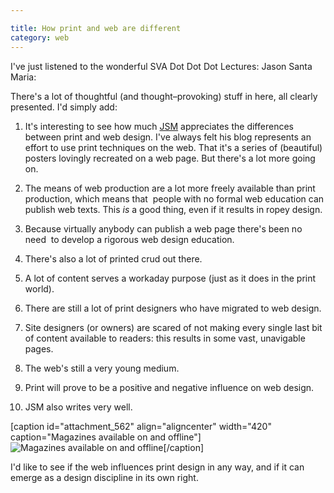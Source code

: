 ```yaml
---

title: How print and web are different
category: web
---
```


I've just listened to the wonderful SVA Dot Dot Dot Lectures: Jason Santa Maria:



There's a lot of thoughtful (and thought–provoking) stuff in here, all clearly presented. I'd simply add:




  1. It's interesting to see how much [JSM](https://www.jasonsantamaria.com/) appreciates the differences between print and web design. I've always felt his blog represents an effort to use print techniques on the web. That it's a series of (beautiful) posters lovingly recreated on a web page. But there's a lot more going on.


  2. The means of web production are a lot more freely available than print production, which means that  people with no formal web education can publish web texts. This _is_ a good thing, even if it results in ropey design.


  3. Because virtually anybody can publish a web page there's been no need  to develop a rigorous web design education.


  4. There's also a lot of printed crud out there.


  5. A lot of content serves a workaday purpose (just as it does in the print world).


  6. There are still a lot of print designers who have migrated to web design.


  7. Site designers (or owners) are scared of not making every single last bit of content available to readers: this results in some vast, unavigable pages.


  8. The web's still a very young medium.


  9. Print will prove to be a positive and negative influence on web design.


  10. JSM also writes very well.


[caption id="attachment_562" align="aligncenter" width="420" caption="Magazines available on and offline"]![Magazines available on and offline](https://leonpaternoster.com/wp-content/uploads/2009/04/mag1.jpg)[/caption]

I'd like to see if the web influences print design in any way, and if it can emerge as a design discipline in its own right.
